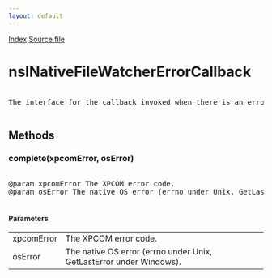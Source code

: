 ```yaml
---
layout: default
---
```

<div id='links'><a href="../index.html">Index</a>
<a href="http://dxr.mozilla.org/mozilla-central/source/toolkit/components/filewatcher/nsINativeFileWatcher.idl">Source file</a>
</div>

# nsINativeFileWatcherErrorCallback #
<pre>  
The interface for the callback invoked when there is an error.  
  
</pre>
## Methods ##

### complete(xpcomError, osError) ###
<pre>  
@param xpcomError The XPCOM error code.  
@param osError The native OS error (errno under Unix, GetLastError under Windows).  
  
</pre>
#### Parameters ####

<table>

<tr>
<td>xpcomError</td>
<td>The XPCOM error code.  
</td>
</tr>

<tr>
<td>osError</td>
<td>The native OS error (errno under Unix, GetLastError under Windows).  
</td>
</tr>

</table>
